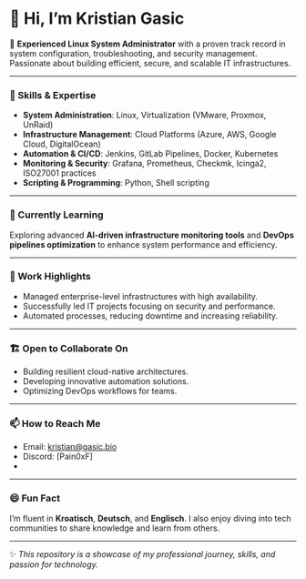 # 👋 Hi, I’m Kristian Gasic

🌟 **Experienced Linux System Administrator** with a proven track record in system configuration, troubleshooting, and security management. Passionate about building efficient, secure, and scalable IT infrastructures.

---

### 🔧 Skills & Expertise
- **System Administration**: Linux, Virtualization (VMware, Proxmox, UnRaid)
- **Infrastructure Management**: Cloud Platforms (Azure, AWS, Google Cloud, DigitalOcean)
- **Automation & CI/CD**: Jenkins, GitLab Pipelines, Docker, Kubernetes
- **Monitoring & Security**: Grafana, Prometheus, Checkmk, Icinga2, ISO27001 practices
- **Scripting & Programming**: Python, Shell scripting

---

### 🌱 Currently Learning
Exploring advanced **AI-driven infrastructure monitoring tools** and **DevOps pipelines optimization** to enhance system performance and efficiency.

---

### 💼 Work Highlights
- Managed enterprise-level infrastructures with high availability.
- Successfully led IT projects focusing on security and performance.
- Automated processes, reducing downtime and increasing reliability.

---

### 🏗️ Open to Collaborate On
- Building resilient cloud-native architectures.
- Developing innovative automation solutions.
- Optimizing DevOps workflows for teams.

---

### 📫 How to Reach Me
- Email: [kristian@gasic.bio](mailto:kristian@gasic.bio)
- Discord: [Pain0xF]
- 

---

### 😄 Fun Fact
I’m fluent in **Kroatisch**, **Deutsch**, and **Englisch**. I also enjoy diving into tech communities to share knowledge and learn from others.

---

✨ *This repository is a showcase of my professional journey, skills, and passion for technology.* 

